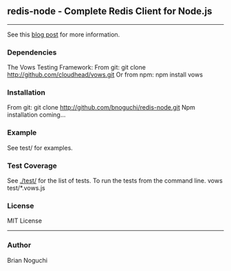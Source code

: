 ## redis-node - Complete Redis Client for Node.js
---

See this [blog post](http://ngchi.wordpress.com/2010/08/23/towards-auto-sharding-in-your-node-js-app/) for more information.

### Dependencies
The Vows Testing Framework:
From git:
    git clone http://github.com/cloudhead/vows.git
Or from npm:
    npm install vows

### Installation
From git:
    git clone http://github.com/bnoguchi/redis-node.git
Npm installation coming...

### Example
See test/ for examples.

### Test Coverage
See [./test/](http://github.com/bnoguchi/redis-node) for the list of tests.
To run the tests from the command line.
    vows test/*.vows.js

### License
MIT License

---
### Author
Brian Noguchi

